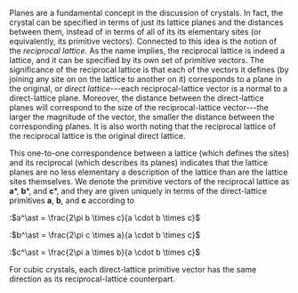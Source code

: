 

Planes are a fundamental concept in the discussion of crystals. In fact, the crystal can be specified in terms of just its lattice planes and the distances between them, instead of in terms of all of its its elementary sites (or equivalently, its primitive vectors). Connected to this idea is the notion of the *reciprocal lattice*. As the name implies, the reciprocal lattice is indeed a lattice, and it can be specified by its own set of primitive vectors. The significance of the reciprocal lattice is that each of the vectors it defines (by joining any site on on the lattice to another on it) corresponds to a plane in the original, or *direct lattice*---each reciprocal-lattice vector is a normal to a direct-lattice plane. Moreover, the distance between the direct-lattice planes will correspond to the size of the reciprocal-lattice vector---the larger the magnitude of the vector, the smaller the distance between the corresponding planes. It is also worth noting that the reciprocal lattice of the reciprocal lattice is the original direct lattice.

This one-to-one correspondence between a lattice (which defines the sites) and its reciprocal (which describes its planes) indicates that the lattice planes are no less elementary a description of the lattice than are the lattice sites themselves. We denote the primitive vectors of the reciprocal lattice as **a***, **b***, and **c***, and they are given uniquely in terms of the direct-lattice primitives **a**, **b**, and **c** according to

:$a^\ast = \frac{2\pi b \times c}{a \cdot b \times c}$

:$b^\ast = \frac{2\pi c \times a}{a \cdot b \times c}$

:$c^\ast = \frac{2\pi a \times b}{a \cdot b \times c}$

For cubic crystals, each direct-lattice primitive vector has the same direction as its reciprocal-lattice counterpart.